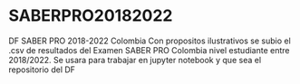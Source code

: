 # SABERPRO20182022
DF SABER PRO 2018-2022 Colombia
Con propositos ilustrativos se subio el .csv de resultados del Examen SABER PRO Colombia nivel estudiante entre 2018/2022.
Se usara para trabajar en jupyter notebook y que sea el repositorio del DF
